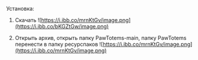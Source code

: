 Установка:
1. Скачать
![https://i.ibb.co/mrnKtGv/image.png](https://i.ibb.co/bKGZtGw/image.png)

2. Открыть архив, открыть папку PawTotems-main, папку PawTotems перенести в папку ресурспаков
![https://i.ibb.co/mrnKtGv/image.png](https://i.ibb.co/mrnKtGv/image.png)
